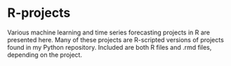 # R-projects
Various machine learning and time series forecasting projects in R are presented here. Many of these projects are R-scripted versions of projects found in my Python repository. Included are both R files and .rmd files, depending on the project.
